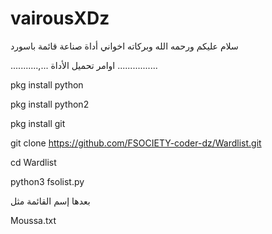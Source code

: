 # vairousXDz


سلام عليكم ورحمه الله وبركاته اخواني أداة صناعة قائمة باسورد 


...........,... اوامر تحميل الأداة ................


pkg install python


pkg install python2


pkg install git


git clone https://github.com/FSOCIETY-coder-dz/Wardlist.git



cd Wardlist


python3 fsolist.py



بعدها إسم القائمة مثل


Moussa.txt



